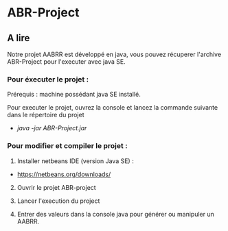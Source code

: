 # ABR-Project

## A lire

Notre projet AABRR est développé en java, vous pouvez récuperer l'archive ABR-Project pour l'executer avec java SE.

### Pour éxecuter le projet :

Prérequis : machine possédant java SE installé.

Pour executer le projet, ouvrez la console et lancez la commande suivante dans le répertoire du projet

- *java -jar ABR-Project.jar*

### Pour modifier et compiler le projet :

1. Installer netbeans IDE (version Java SE) :

- https://netbeans.org/downloads/

2. Ouvrir le projet ABR-project

3. Lancer l'execution du project

4. Entrer des valeurs dans la console java pour générer ou manipuler un AABRR.
